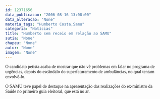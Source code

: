```yaml
---
id: 12371656
data_publicacao: "2006-08-16 13:08:00"
data_alteracao: "None"
materia_tags: "Humberto Costa,Samu"
categoria: "Notícias"
title: "Humberto sem receio em relação ao SAMU"
sutia: "None"
chapeu: "None"
autor: "None"
imagem: "None"
---
```

<p><P><FONT face=Verdana>O candidato petista acaba de mostrar que não vê problemas em falar no programa de urgências, depois do escândalo do superfaturamento de ambulâncias, no qual tentam envolvê-lo.</FONT></P></p>
<p><P><FONT face=Verdana>O SAMU teve papel de destaque na apresentação das realizações do ex-ministro da Saúde no primeiro guia eleitoral, que está no ar.</FONT></P> </p>
